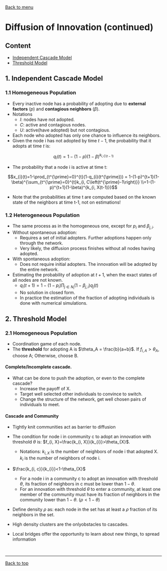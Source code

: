 [Back to menu](/README.md)

<h1 id = "12">Diffusion of Innovation (continued)</h1>

## Content
- [Independent Cascade Model](#1)
- [Threshold Model](#2)

<h2 id = "1">1. Independent Cascade Model</h2>

### 1.1 Homogeneous Population

- Every inactive node has a probability of adopting due to **external factors** ($p$) and **contagious neighbors** ($\beta$). 
- Notations
    - $I$: nodes have not adopted.
    - $C$: active and contagious nodes.
    - $U$: active(have adopted) but not contagious. 
- Each node who adopted has only one chance to influence its neighbors. 
- Given the node i has not adopted by time $t-1$, the probability that it adopts at time $t$ is:

$$q_{i}(t)=1-(1-p)(1-\beta)^{k_{i, C(t-1)}}$$

- The probability that a node i is active at time t: 

$$x_{i}(t)=1-\prod_{t^{\prime}=0}^{t}(1-q_{i}(t^{\prime})) = 1-(1-p)^{t+1}(1-\beta)^{\sum_{t^{\prime}=0}^{t}k_{i, C\left(t^{\prime}-1\right)}} \\=1-(1-p)^{t+1}(1-\beta)^{k_{i, X(t-1)}}$$

- Note that the probabilities at time t are computed based on the known state of the neighbors at time t-1, not on estimations! 

### 1.2 Heterogeneous Population 

- The same process as in the homogeneous one, except for $p_i$ and $\beta_{j, i}$. 
- Without spontaneous adoption:
    - Requires a set of initial adopters. Further adoptions happen only through the network. 
    - Very likely, the diffusion process finishes without all nodes having adopted. 
- With spontaneous adoption: 
    - Does not require initial adopters. The innovation will be adopted by the entire network. 
- Estimating the probability of adoption at $t+1$, when the exact states of all nodes are not known. 
    - $q_{i}(t+1)=1-\left(1-p_{i}\right) \prod_{j \in N_{i}}\left(1-\beta_{j, i}\right) q_{j}(t)$
    - No solution in closed form. 
    - In practice the estimation of the fraction of adopting individuals is done with numerical simulations. 


<h2 id = "2">2. Threshold Model</h2>

### 2.1 Homogeneous Population

- Coordination game of each node.
- The **threshold** for adopting A is $\theta_A = \frac{b}{a+b}$. If $f_{i, A} > \theta_A$, choose A; Otherwise, choose B. 

#### Complete/Incomplete cascade. 

- What can be done to push the adoption, or even to the complete cascade? 
    - Increase the payoff of X. 
    - Target well selected other individuals to convince to switch.
    - Change the structure of the network, get well chosen pairs of individuals to meet. 

#### Cascade and Community

- Tightly knit communities act as barrier to diffusion

- The condition for node i in community c to adopt an innovation with threshold $\theta$ is: $f_{i, X}=\frac{k_{i, X}}{k_{i}}>\theta_{X}$. 
    - Notations: $k_{i, X}$ is the number of neighbors of node i that adopted X. $k_i$ is the number of neighbors of node i. 

- $\frac{k_{i, c}}{k_{i}}<1-\theta_{X}$
    - For a node i in a community c to adopt an innovation with threshold $\theta$, its fraction of neighbors in c must be lower than $1-\theta$. 
    - For an innovation with threshold $\theta$ to enter a community, at least one member of the community must have its fraction of neighbors in the community lower than $1-\theta$. ($\rho < 1 - \theta$)

- Define density $\rho$ as: each node in the set has at least a $\rho$ fraction of its neighbors in the set. 

- High density clusters are the onlyobstacles to cascades. 

- Local bridges offer the opportunity to learn about new things, to spread information

&nbsp;

---

[Back to top](#12)